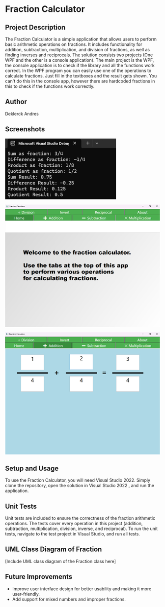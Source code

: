 # Fraction Calculator

## Project Description
The Fraction Calculator is a simple application that allows users to perform basic arithmetic operations on fractions. It includes functionality for addition, subtraction, multiplication, and division of fractions, as well as finding inverses and reciprocals. The solution consists two projects (One WPF and the other is a console application). The main project is the WPF, the console application is to check if the library and all the functions work correct. In the WPF program you can easily use one of the operations to calculate fractions. Just fill in the textboxes and the result gets shown. You can't do this in the console app, however there are hardcoded fractions in this to check if the functions work correctly. 

## Author
Deklerck Andres

## Screenshots
![ConsoleApplication](images/ConsoleApplication.png)

![WPFAppHome](images/WPFAppHome.png)

![WPFAppAddition](images/WPFAppAddition.png)

## Setup and Usage
To use the Fraction Calculator, you will need Visual Studio 2022. Simply clone the repository, open the solution in Visual Studio 2022 , and run the application.

## Unit Tests
Unit tests are included to ensure the correctness of the fraction arithmetic operations. The tests cover every operation in this project (addition, subtraction, multiplication, division, inverse, and reciprocal).
To run the unit tests, navigate to the test project in Visual Studio, and run all tests.

## UML Class Diagram of Fraction
[Include UML class diagram of the Fraction class here]

## Future Improvements
- Improve user interface design for better usability and making it more user-friendly.
- Add support for mixed numbers and improper fractions.
